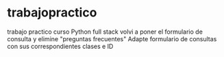 # trabajopractico
trabajo practico curso Python full stack
volvi a poner el formulario de consulta y elimine "preguntas frecuentes"
Adapte formulario de consultas con sus correspondientes clases e ID
